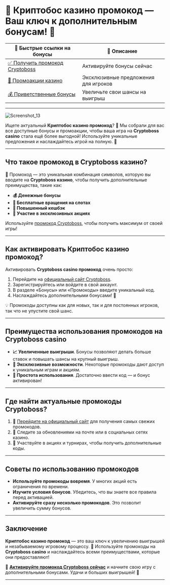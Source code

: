 # 🎰 Криптобос казино промокод — Ваш ключ к дополнительным бонусам! 🎰

| 🔗 Быстрые ссылки на бонусы | 🎁 Описание |  
|-----------------------------|------------|  
| [✅ Получить промокод Cryptoboss](https://cryptobossc.online/d847bcfa9) | Активируйте бонусы сейчас |  
| [🎯 Промоакции казино](https://cryptobossc.online/d847bcfa9) | Эксклюзивные предложения для игроков |  
| [💰 Приветственные бонусы](https://cryptobossc.online/d847bcfa9) | Увеличьте свои шансы на выигрыш |  

---
![Screenshot_13](https://github.com/user-attachments/assets/3c3cf232-e097-4452-a6b2-4e8859fac6bb)

Ищете актуальный **Криптобос казино промокод**? 💎 Мы собрали для вас все доступные бонусы и промоакции, чтобы ваша игра на **Cryptoboss casino** стала ещё более выгодной! Используйте уникальные предложения и наслаждайтесь игрой на полную. 🎉

---

## Что такое промокод в Cryptoboss казино?

🎁 Промокод — это уникальная комбинация символов, которую вы вводите на **Cryptoboss казино**, чтобы получить дополнительные преимущества, такие как:  
- **💰 Денежные бонусы**  
- **🎰 Бесплатные вращения на слотах**  
- **🚀 Повышенный кешбэк**  
- **🎯 Участие в эксклюзивных акциях**  

Используйте [промокод Cryptoboss](https://cryptobossc.online/d847bcfa9), чтобы получить максимум от своей игры!

---

## Как активировать Криптобос казино промокод?

Активировать **Cryptoboss casino промокод** очень просто:  
1. Перейдите на [официальный сайт Cryptoboss](https://cryptobossc.online/d847bcfa9).  
2. Зарегистрируйтесь или войдите в свой аккаунт.  
3. В разделе «Бонусы» или «Промокоды» введите уникальный код.  
4. Наслаждайтесь дополнительными бонусами! 🎉  

💡 Промокоды доступны как для новых, так и для постоянных игроков, так что не упустите свой шанс.

---

## Преимущества использования промокодов на Cryptoboss casino

- **📈 Увеличенные выигрыши**. Бонусы позволяют делать больше ставок и повышать шансы на крупный выигрыш.  
- **💎 Эксклюзивные возможности**. Некоторые промокоды дают доступ к уникальным играм и акциям.  
- **🎁 Простота использования**. Достаточно ввести код — и бонус активирован!

---

## Где найти актуальные промокоды Cryptoboss?

1. 🔗 [Перейдите на официальный сайт](https://cryptobossc.online/d847bcfa9) для получения самых свежих промокодов.  
2. 🎯 Следите за обновлениями на почте или в социальных сетях казино.  
3. 💌 Участвуйте в акциях и турнирах, чтобы получить дополнительные коды.

---

## Советы по использованию промокодов

- **Используйте промокоды вовремя**. У многих акций есть ограничения по времени.  
- **Изучите условия бонусов**. Убедитесь, что вы знаете все правила перед активацией.  
- **Активируйте сразу несколько промокодов**. Это позволит увеличить сумму бонусов.

---

## Заключение

**Криптобос казино промокод** — это ваш ключ к увеличению выигрышей и незабываемому игровому процессу. 💎 Используйте промокоды на **Cryptoboss casino** и наслаждайтесь всеми преимуществами, которые они предоставляют!

🔗 **[Активируйте промокод Cryptoboss сейчас](https://cryptobossc.online/d847bcfa9)** и начните свою игру с дополнительными бонусами. Удачи и больших выигрышей! 🎰

---

